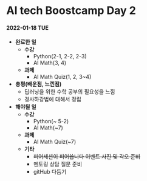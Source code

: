 # AI tech Boostcamp Day 2

#### 2022-01-18 TUE

- **완료한 일**
  - **수강**
    - Python(2-1, 2-2, 2-3)
    - AI Math(3, 4)
  - **과제**
    - AI Math Quiz(1, 2, 3~4)
- **총평(배운점, 느낀점)**
  - 딥러닝을 위한 수학 공부의 필요성을 느낌
  - 경사하강법에 대해서 정립
- **해야될 일**
  - **수강**
    - Python(~ 5-2)
    - AI Math(~7)
  - **과제**
    - AI Math Quiz(~7)
  - **기타**
    - ~~피어세션이 피어씁니다 이벤트 사진 및 각오 준비~~
    - 멘토링 상담 질문 준비
    - gitHub 다듬기
